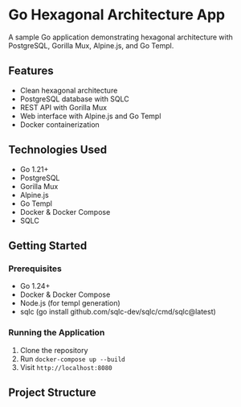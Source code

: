 # Go Hexagonal Architecture App

A sample Go application demonstrating hexagonal architecture with PostgreSQL, Gorilla Mux, Alpine.js, and Go Templ.

## Features
- Clean hexagonal architecture
- PostgreSQL database with SQLC
- REST API with Gorilla Mux
- Web interface with Alpine.js and Go Templ
- Docker containerization

## Technologies Used
- Go 1.21+
- PostgreSQL
- Gorilla Mux
- Alpine.js
- Go Templ
- Docker & Docker Compose
- SQLC

## Getting Started

### Prerequisites
- Go 1.24+
- Docker & Docker Compose
- Node.js (for templ generation)
- sqlc (go install github.com/sqlc-dev/sqlc/cmd/sqlc@latest)

### Running the Application

1. Clone the repository
2. Run `docker-compose up --build`
3. Visit `http://localhost:8080`

## Project Structure
